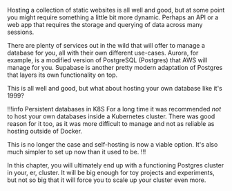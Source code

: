 
Hosting a collection of static websites is all well and good, but at some point you might require something a little bit more dynamic. Perhaps an API or a web app that requires the storage and querying of data across many sessions.

There are plenty of services out in the wild that will offer to manage a database for you, all with their own different use-cases. Aurora, for example, is a modified version of PostgreSQL (Postgres) that AWS will manage for you. Supabase is another pretty modern adaptation of Postgres that layers its own functionality on top.

This is all well and good, but what about hosting your own database like it's 1999?

!!!info Persistent databases in K8S
For a long time it was recommended *not* to host your own databases inside a Kubernetes cluster. There was good reason for it too, as it was more difficult to manage and not as reliable as hosting outside of Docker.

This is no longer the case and self-hosting is now a viable option. It's also much simpler to set up now than it used to be.
!!!

In this chapter, you will ultimately end up with a functioning Postgres cluster in your, er, cluster. It will be big enough for toy projects and experiments, but not so big that it will force you to scale up your cluster even more.
